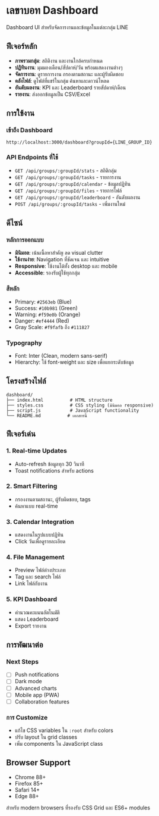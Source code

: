 # เลขาบอท Dashboard

Dashboard UI สำหรับจัดการงานและข้อมูลในแต่ละกลุ่ม LINE

## ฟีเจอร์หลัก

- **ภาพรวมกลุ่ม**: สถิติงาน และงานใกล้ครบกำหนด
- **ปฏิทินงาน**: มุมมองเดือน/สัปดาห์/วัน พร้อมแสดงงานต่างๆ
- **จัดการงาน**: ดูรายการงาน กรองตามสถานะ และผู้รับผิดชอบ
- **คลังไฟล์**: ดูไฟล์ที่แชร์ในกลุ่ม ค้นหาและดาวน์โหลด
- **อันดับผลงาน**: KPI และ Leaderboard รายสัปดาห์/เดือน
- **รายงาน**: ส่งออกข้อมูลเป็น CSV/Excel

## การใช้งาน

### เข้าถึง Dashboard

```
http://localhost:3000/dashboard?groupId={LINE_GROUP_ID}
```

### API Endpoints ที่ใช้

- `GET /api/groups/:groupId/stats` - สถิติกลุ่ม
- `GET /api/groups/:groupId/tasks` - รายการงาน
- `GET /api/groups/:groupId/calendar` - ข้อมูลปฏิทิน
- `GET /api/groups/:groupId/files` - รายการไฟล์
- `GET /api/groups/:groupId/leaderboard` - อันดับผลงาน
- `POST /api/groups/:groupId/tasks` - เพิ่มงานใหม่

## ดีไซน์

### หลักการออกแบบ

- **มินิมอล**: เน้นเนื้อหาสำคัญ ลด visual clutter
- **ใช้งานง่าย**: Navigation ที่ชัดเจน และ intuitive
- **Responsive**: ใช้งานได้ทั้ง desktop และ mobile
- **Accessible**: รองรับผู้ใช้ทุกกลุ่ม

### สีหลัก

- Primary: `#2563eb` (Blue)
- Success: `#10b981` (Green)
- Warning: `#f59e0b` (Orange)
- Danger: `#ef4444` (Red)
- Gray Scale: `#f9fafb` ถึง `#111827`

### Typography

- Font: Inter (Clean, modern sans-serif)
- Hierarchy: ใช้ font-weight และ size เพื่อแยกระดับข้อมูล

## โครงสร้างไฟล์

```
dashboard/
├── index.html          # HTML structure
├── styles.css          # CSS styling (มินิมอล responsive)
├── script.js           # JavaScript functionality
└── README.md          # เอกสารนี้
```

## ฟีเจอร์เด่น

### 1. Real-time Updates
- Auto-refresh ข้อมูลทุก 30 วินาที
- Toast notifications สำหรับ actions

### 2. Smart Filtering
- กรองงานตามสถานะ, ผู้รับผิดชอบ, tags
- ค้นหาแบบ real-time

### 3. Calendar Integration
- แสดงงานในรูปแบบปฏิทิน
- Click วันเพื่อดูรายละเอียด

### 4. File Management
- Preview ไฟล์ต่างประเภท
- Tag และ search ไฟล์
- Link ไฟล์กับงาน

### 5. KPI Dashboard
- คำนวณคะแนนอัตโนมัติ
- แสดง Leaderboard
- Export รายงาน

## การพัฒนาต่อ

### Next Steps
- [ ] Push notifications
- [ ] Dark mode
- [ ] Advanced charts
- [ ] Mobile app (PWA)
- [ ] Collaboration features

### การ Customize
- แก้ไข CSS variables ใน `:root` สำหรับ colors
- ปรับ layout ใน grid classes
- เพิ่ม components ใน JavaScript class

## Browser Support

- Chrome 88+
- Firefox 85+
- Safari 14+
- Edge 88+

สำหรับ modern browsers ที่รองรับ CSS Grid และ ES6+ modules